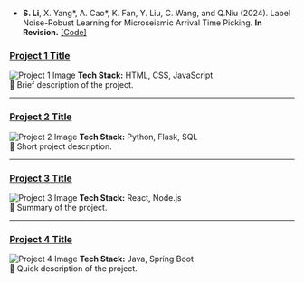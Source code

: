- <strong>S. Li</strong>, X. Yang*, A. Cao*, K. Fan, Y. Liu, C. Wang, and Q.Niu (2024). Label Noise-Robust Learning for Microseismic Arrival Time Picking. <strong>In Revision.</strong> [[Code]](https://github.com/senli1073/LNRL)

<div class="project-grid">
    
### [Project 1 Title](https://example.com/project1)
![Project 1 Image](static/assets/img/project1.png)
**Tech Stack:** HTML, CSS, JavaScript  
📌 Brief description of the project.

---

### [Project 2 Title](https://example.com/project2)

![Project 2 Image](static/assets/img/project2.png)
**Tech Stack:** Python, Flask, SQL  
📌 Short project description.

---

### [Project 3 Title](https://example.com/project3)

![Project 3 Image](static/assets/img/project3.png)
**Tech Stack:** React, Node.js  
📌 Summary of the project.

---

### [Project 4 Title](https://example.com/project4)

![Project 4 Image](static/assets/img/project4.png)
**Tech Stack:** Java, Spring Boot  
📌 Quick description of the project.

</div>
